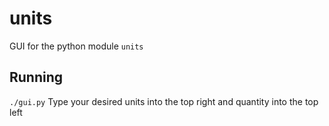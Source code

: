 # units
GUI for the python module `units`

## Running
`./gui.py`
Type your desired units into the top right and quantity into the top left
